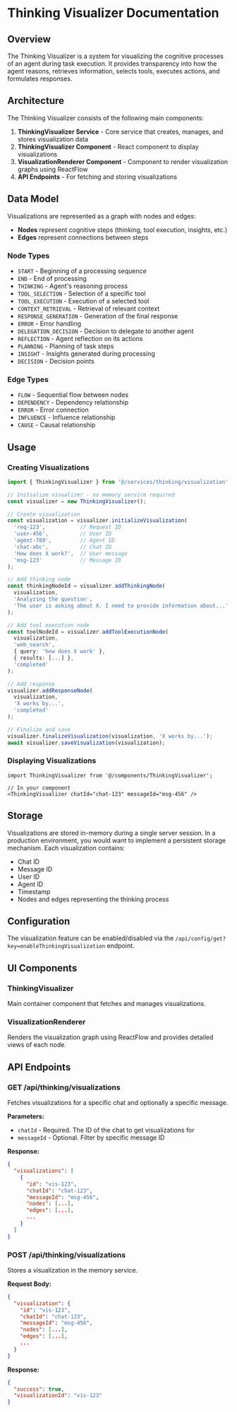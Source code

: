 # Thinking Visualizer Documentation

## Overview

The Thinking Visualizer is a system for visualizing the cognitive processes of an agent during task execution. It provides transparency into how the agent reasons, retrieves information, selects tools, executes actions, and formulates responses.

## Architecture

The Thinking Visualizer consists of the following main components:

1. **ThinkingVisualizer Service** - Core service that creates, manages, and stores visualization data
2. **ThinkingVisualizer Component** - React component to display visualizations
3. **VisualizationRenderer Component** - Component to render visualization graphs using ReactFlow
4. **API Endpoints** - For fetching and storing visualizations

## Data Model

Visualizations are represented as a graph with nodes and edges:

- **Nodes** represent cognitive steps (thinking, tool execution, insights, etc.)
- **Edges** represent connections between steps

### Node Types

- `START` - Beginning of a processing sequence
- `END` - End of processing
- `THINKING` - Agent's reasoning process
- `TOOL_SELECTION` - Selection of a specific tool
- `TOOL_EXECUTION` - Execution of a selected tool
- `CONTEXT_RETRIEVAL` - Retrieval of relevant context
- `RESPONSE_GENERATION` - Generation of the final response
- `ERROR` - Error handling
- `DELEGATION_DECISION` - Decision to delegate to another agent
- `REFLECTION` - Agent reflection on its actions
- `PLANNING` - Planning of task steps
- `INSIGHT` - Insights generated during processing
- `DECISION` - Decision points

### Edge Types

- `FLOW` - Sequential flow between nodes
- `DEPENDENCY` - Dependency relationship
- `ERROR` - Error connection
- `INFLUENCE` - Influence relationship
- `CAUSE` - Causal relationship

## Usage

### Creating Visualizations

```typescript
import { ThinkingVisualizer } from '@/services/thinking/visualization';

// Initialize visualizer - no memory service required
const visualizer = new ThinkingVisualizer();

// Create visualization
const visualization = visualizer.initializeVisualization(
  'req-123',           // Request ID
  'user-456',          // User ID
  'agent-789',         // Agent ID
  'chat-abc',          // Chat ID
  'How does X work?',  // User message
  'msg-123'            // Message ID
);

// Add thinking node
const thinkingNodeId = visualizer.addThinkingNode(
  visualization,
  'Analyzing the question',
  'The user is asking about X. I need to provide information about...'
);

// Add tool execution node
const toolNodeId = visualizer.addToolExecutionNode(
  visualization,
  'web_search',
  { query: 'how does X work' },
  { results: [...] },
  'completed'
);

// Add response
visualizer.addResponseNode(
  visualization,
  'X works by...',
  'completed'
);

// Finalize and save
visualizer.finalizeVisualization(visualization, 'X works by...');
await visualizer.saveVisualization(visualization);
```

### Displaying Visualizations

```tsx
import ThinkingVisualizer from '@/components/ThinkingVisualizer';

// In your component
<ThinkingVisualizer chatId="chat-123" messageId="msg-456" />
```

## Storage

Visualizations are stored in-memory during a single server session. In a production environment, you would want to implement a persistent storage mechanism. Each visualization contains:

- Chat ID
- Message ID
- User ID
- Agent ID
- Timestamp
- Nodes and edges representing the thinking process

## Configuration

The visualization feature can be enabled/disabled via the `/api/config/get?key=enableThinkingVisualization` endpoint.

## UI Components

### ThinkingVisualizer

Main container component that fetches and manages visualizations.

### VisualizationRenderer

Renders the visualization graph using ReactFlow and provides detailed views of each node.

## API Endpoints

### GET /api/thinking/visualizations

Fetches visualizations for a specific chat and optionally a specific message.

**Parameters:**
- `chatId` - Required. The ID of the chat to get visualizations for
- `messageId` - Optional. Filter by specific message ID

**Response:**
```json
{
  "visualizations": [
    {
      "id": "vis-123",
      "chatId": "chat-123",
      "messageId": "msg-456",
      "nodes": [...],
      "edges": [...],
      ...
    }
  ]
}
```

### POST /api/thinking/visualizations

Stores a visualization in the memory service.

**Request Body:**
```json
{
  "visualization": {
    "id": "vis-123",
    "chatId": "chat-123",
    "messageId": "msg-456",
    "nodes": [...],
    "edges": [...],
    ...
  }
}
```

**Response:**
```json
{
  "success": true,
  "visualizationId": "vis-123"
}
``` 
